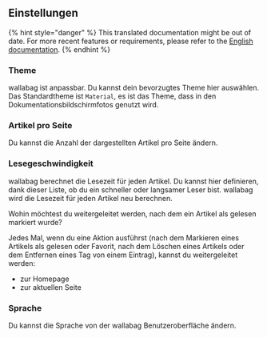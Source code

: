 Einstellungen
-------------

{% hint style="danger" %}
This translated documentation might be out of date. For more recent features or requirements, please refer to the [English documentation](https://doc.wallabag.org/en/).
{% endhint %}

### Theme

wallabag ist anpassbar. Du kannst dein bevorzugtes Theme hier auswählen.
Das Standardtheme ist `Material`, es ist das Theme, dass in den
Dokumentationsbildschirmfotos genutzt wird.

### Artikel pro Seite

Du kannst die Anzahl der dargestellten Artikel pro Seite ändern.

### Lesegeschwindigkeit

wallabag berechnet die Lesezeit für jeden Artikel. Du kannst hier
definieren, dank dieser Liste, ob du ein schneller oder langsamer Leser
bist. wallabag wird die Lesezeit für jeden Artikel neu berechnen.

Wohin möchtest du weitergeleitet werden, nach dem ein Artikel als
gelesen markiert wurde?

Jedes Mal, wenn du eine Aktion ausführst (nach dem Markieren eines
Artikels als gelesen oder Favorit, nach dem Löschen eines Artikels oder
dem Entfernen eines Tag von einem Eintrag), kannst du weitergeleitet
werden:

-   zur Homepage
-   zur aktuellen Seite

### Sprache

Du kannst die Sprache von der wallabag Benutzeroberfläche ändern.
